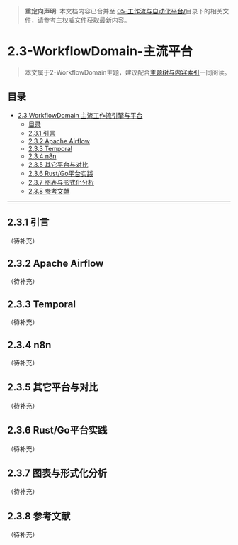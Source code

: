 > **重定向声明**: 本文档内容已合并至 [05-工作流与自动化平台/](05-工作流与自动化平台/)目录下的相关文件，请参考主权威文件获取最新内容。

# 2.3-WorkflowDomain-主流平台

> 本文属于2-WorkflowDomain主题，建议配合[主题树与内容索引](./00-主题树与内容索引.md)一同阅读。

## 目录

- [2.3 WorkflowDomain 主流工作流引擎与平台](#23-workflowdomain-主流工作流引擎与平台)
  - [目录](#目录)
  - [2.3.1 引言](#231-引言)
  - [2.3.2 Apache Airflow](#232-apache-airflow)
  - [2.3.3 Temporal](#233-temporal)
  - [2.3.4 n8n](#234-n8n)
  - [2.3.5 其它平台与对比](#235-其它平台与对比)
  - [2.3.6 Rust/Go平台实践](#236-rustgo平台实践)
  - [2.3.7 图表与形式化分析](#237-图表与形式化分析)
  - [2.3.8 参考文献](#238-参考文献)

---

## 2.3.1 引言

（待补充）

## 2.3.2 Apache Airflow

（待补充）

## 2.3.3 Temporal

（待补充）

## 2.3.4 n8n

（待补充）

## 2.3.5 其它平台与对比

（待补充）

## 2.3.6 Rust/Go平台实践

（待补充）

## 2.3.7 图表与形式化分析

（待补充）

## 2.3.8 参考文献

（待补充）
